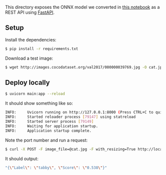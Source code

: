This directory exposes the ONNX model we converted in [this notebook](https://github.com/sayakpaul/ml-deployment-k8s-fastapi/blob/main/notebooks/TF_to_ONNX.ipynb) as a REST API using [FastAPI](https://fastapi.tiangolo.com/).

## Setup 

Install the dependencies:

```sh
$ pip install -r requirements.txt
```

Download a test image:

```sh
$ wget http://images.cocodataset.org/val2017/000000039769.jpg -O cat.jpg
```

## Deploy locally

```sh
$ uvicorn main:app --reload
```

It should show something like so:

```sh
INFO:     Uvicorn running on http://127.0.0.1:8000 (Press CTRL+C to quit)
INFO:     Started reloader process [79147] using statreload
INFO:     Started server process [79149]
INFO:     Waiting for application startup.
INFO:     Application startup complete.
```

Note the port number and run a request:

```sh
$ curl -X POST -F image_file=@cat.jpg -F with_resizing=True http://localhost:8000/predict/image
```

It should output:

```sh
"{\"Label\": \"tabby\", \"Score\": \"0.538\"}"
```

